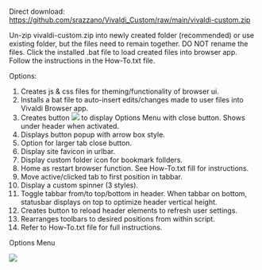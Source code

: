 Direct download: https://github.com/srazzano/Vivaldi_Custom/raw/main/vivaldi-custom.zip

Un-zip vivaldi-custom.zip into newly created folder (recommended) or use existing folder, but the files need to remain together. DO NOT rename the files. Click the installed .bat file to load created files into browser app. Follow the instructions in the How-To.txt file.

Options:
1. Creates js & css files for theming/functionality of browser ui.
2. Installs a bat file to auto-insert edits/changes made to user files into Vivaldi Browser app.
3. Creates button <img src="https://github.com/srazzano/Images/blob/master/optionsMenu.png"/> to display Options Menu with close button. Shows under header when activated.
4. Displays button popup with arrow box style.
5. Option for larger tab close button.
6. Display site favicon in urlbar.
7. Display custom folder icon for bookmark follders.
8. Home as restart browser function. See How-To.txt fill for instructions.
9. Move active/clicked tab to first position in tabbar.
10. Display a custom spinner (3 styles).
11. Toggle tabbar from/to top/bottom in header. When tabbar on bottom, statusbar displays on top to optimize header vertical height.
12. Creates button to reload header elements to refresh user settings.
13. Rearranges toolbars to desired positions from within script.
14. Refer to How-To.txt file for full instructions.

Options Menu

<img src="https://github.com/srazzano/Images/blob/master/optionsMenu.png"/>
